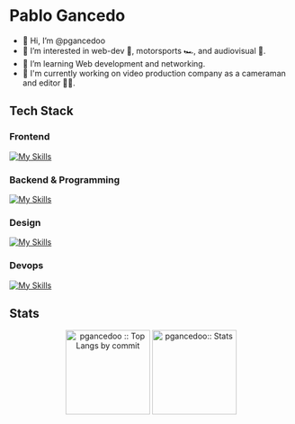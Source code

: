 # Pablo Gancedo


- 👋 Hi, I’m @pgancedoo
- 👀 I’m interested in web-dev 🤖, motorsports 🏎️, and audiovisual 🎥.
- 🌱 I’m learning Web development and networking.
- 🔧 I'm currently working on video production company as a cameraman and editor ✌🏻.


## Tech Stack

<span width="45%">

### Frontend

[![My Skills](https://skillicons.dev/icons?i=html,css,js)](https://skillicons.dev)

</span>
<span width="45%">
 
  
### Backend & Programming
 

[![My Skills](https://skillicons.dev/icons?i=java)](https://skillicons.dev)

</span>

### Design

[![My Skills](https://skillicons.dev/icons?i=pr,ae,au,ai,ps,xd,figma)](https://skillicons.dev)

### Devops

[![My Skills](https://skillicons.dev/icons?i=linux,docker,git,github)](https://skillicons.dev)

## Stats

<p align="center">
  <img height="150" src="https://github-profile-summary-cards.vercel.app/api/cards/most-commit-language?username=pgancedoo&theme=dracula&layout=compact&hide_border=true"
          alt="pgancedoo :: Top Langs by commit" />
<img height="150" src="http://github-profile-summary-cards.vercel.app/api/cards/stats?username=pgancedoo&theme=dracula"
          alt="pgancedoo:: Stats" />
